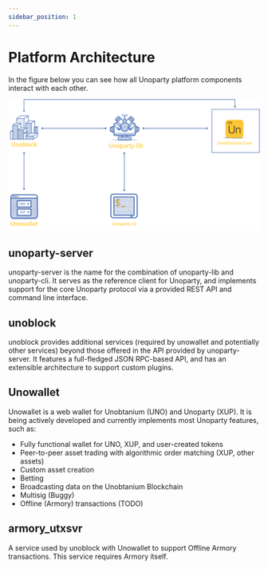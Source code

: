 ```yaml
---
sidebar_position: 1
---
```

# Platform Architecture  
In the figure below you can see how all Unoparty platform components interact with each other.

![Architecture Image](/img/tutorial/platformarch.png)

## unoparty-server
unoparty-server is the name for the combination of unoparty-lib and unoparty-cli. It serves as the reference client for Unoparty, and implements support for the core Unoparty protocol via a provided REST API and command line interface.

## unoblock
unoblock provides additional services (required by unowallet and potentially other services) beyond those offered in the API provided by unoparty-server. It features a full-fledged JSON RPC-based API, and has an extensible architecture to support custom plugins.

## Unowallet
Unowallet is a web wallet for Unobtanium (UNO) and Unoparty (XUP). It is being actively developed and currently implements most Unoparty features, such as:

- Fully functional wallet for UNO, XUP, and user-created tokens
- Peer-to-peer asset trading with algorithmic order matching (XUP, other assets)
- Custom asset creation
- Betting
- Broadcasting data on the Unobtanium Blockchain
- Multisig (Buggy)
- Offline (Armory) transactions (TODO)

## armory_utxsvr
A service used by unoblock with Unowallet to support Offline Armory transactions. This service requires Armory itself.

